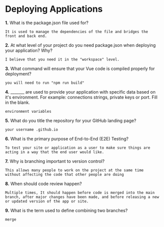 # Deploying Applications

**1.** What is the package.json file used for?
<!-- enter you answer in the space below -->
```
It is used to manage the dependencies of the file and bridges the front and back end. 
``` 
**2.** At what level of your project do you need package.json when deploying your application? Why?
<!-- enter you answer in the space below -->
```
I believe that you need it in the "workspace" level.
```
**3.** What command will ensure that your Vue code is compiled properly for deployment?
<!-- enter you answer in the space below -->
```
you will need to run "npm run build"
```
**4.** _______ are used to provide your application with specific data based on it's environment. For example: connections strings, private keys or port. Fill in the blank.
<!-- enter you answer in the space below -->
```
environment variables
```
**5.** What do you title the repository for your GitHub landing page?

<!-- enter you answer in the space below -->
```
your username .github.io
```
**6.** What is the primary purpose of End-to-End (E2E) Testing?
<!-- enter you answer in the space below -->
```
To test your site or application as a user to make sure things are acting in a way that the end user would like. 
```
**7.** Why is branching important to version control?
<!-- enter you answer in the space below -->
```
This allows many people to work on the project at the same time without affecting the code that other people are doing
```
**8.** When should code review happen?
<!-- enter you answer in the space below -->
```
Multiple times, It should happen before code is merged into the main branch, after major changes have been made, and before releasing a new or updated version of the app or site. 
```
**9.** What is the term used to define combining two branches?
<!-- enter you answer in the space below -->
```
merge
```
